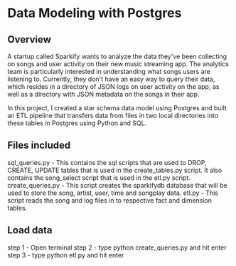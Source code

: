 # Data Modeling with Postgres

## Overview
A startup called Sparkify wants to analyze the data they've been collecting on songs and user activity on their new music streaming app. The analytics team is particularly interested in understanding what songs users are listening to. Currently, they don't have an easy way to query their data, which resides in a directory of JSON logs on user activity on the app, as well as a directory with JSON metadata on the songs in their app.

In this project, I created a star schema data model using Postgres and built an ETL pipeline that transfers data from files in two local directories into these tables in Postgres using Python and SQL.

## Files included
sql_queries.py - This contains the sql scripts that are used to DROP, CREATE, UPDATE tables that is used in the create_tables.py script.  It also contains the song_select script that is used in the etl.py script.
create_queries.py - This script creates the sparkifydb database that will be used to store the song, artist, user, time and songplay data.
etl.py - This script reads the song and log files in to respective fact and dimension tables.

## Load data
step 1 - Open terminal
step 2 - type python create_queries.py and hit enter
step 3 - type python etl.py and hit enter
